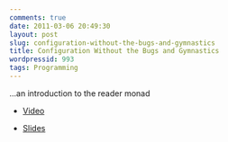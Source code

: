 ```yaml
---
comments: true
date: 2011-03-06 20:49:30
layout: post
slug: configuration-without-the-bugs-and-gymnastics
title: Configuration Without the Bugs and Gymnastics
wordpressid: 993
tags: Programming
---
```


...an introduction to the reader monad




  
  * [Video](http://vimeo.com/20674558)

  
  * [Slides](http://docs.tmorris.net/reader-monad/reader-monad.html)




